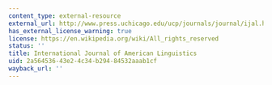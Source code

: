 ```yaml
---
content_type: external-resource
external_url: http://www.press.uchicago.edu/ucp/journals/journal/ijal.html
has_external_license_warning: true
license: https://en.wikipedia.org/wiki/All_rights_reserved
status: ''
title: International Journal of American Linguistics
uid: 2a564536-43e2-4c34-b294-84532aaab1cf
wayback_url: ''
---
```

